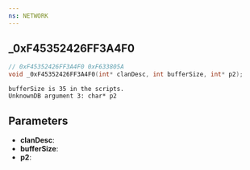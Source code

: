 ```yaml
---
ns: NETWORK
---
```

## _0xF45352426FF3A4F0

```c
// 0xF45352426FF3A4F0 0xF633805A
void _0xF45352426FF3A4F0(int* clanDesc, int bufferSize, int* p2);
```

```
bufferSize is 35 in the scripts.  
UnknownDB argument 3: char* p2
```

## Parameters
* **clanDesc**: 
* **bufferSize**: 
* **p2**:

